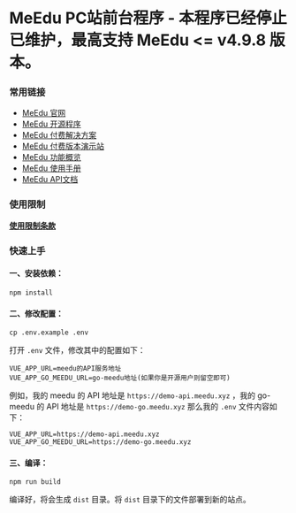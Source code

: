 
# MeEdu PC站前台程序 - 本程序已经停止已维护，最高支持 MeEdu <= v4.9.8 版本。

### 常用链接

- [MeEdu 官网](https://meedu.vip)
- [MeEdu 开源程序](https://github.com/Qsnh/meedu)
- [MeEdu 付费解决方案](https://meedu.vip/price.html)
- [MeEdu 付费版本演示站](https://meedu.vip/cases.html)
- [MeEdu 功能概览](https://www.yuque.com/meedu/fvvkbf/gpx5ed)
- [MeEdu 使用手册](https://www.yuque.com/meedu/fvvkbf)
- [MeEdu API文档](https://meedu-v2-xiaoteng.doc.coding.io/)

### 使用限制

[**使用限制条款**](https://www.yuque.com/meedu/fvvkbf/amfw7z)

### 快速上手

#### 一、安装依赖：

```
npm install
```

#### 二、修改配置：

```
cp .env.example .env
```

打开 `.env` 文件，修改其中的配置如下：

```
VUE_APP_URL=meedu的API服务地址
VUE_APP_GO_MEEDU_URL=go-meedu地址(如果你是开源用户则留空即可)
```

例如，我的 meedu 的 API 地址是 `https://demo-api.meedu.xyz` ，我的 go-meedu 的 API 地址是 `https://demo-go.meedu.xyz` 那么我的 `.env` 文件内容如下：

```
VUE_APP_URL=https://demo-api.meedu.xyz
VUE_APP_GO_MEEDU_URL=https://demo-go.meedu.xyz
```

#### 三、编译：

```
npm run build
```

编译好，将会生成 `dist` 目录。将 `dist` 目录下的文件部署到新的站点。
